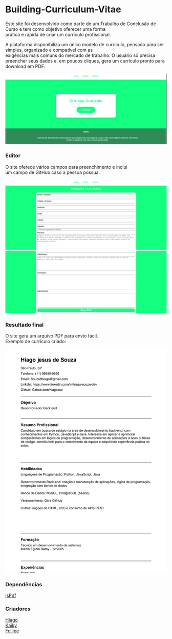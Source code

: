 # Building-Curriculum-Vitae

Este site foi desenvolvido como parte de um Trabalho de Conclusão de Curso e tem como objetivo oferecer uma forma  
prática e rápida de criar um currículo profissional.

A plataforma disponibiliza um único modelo de currículo, pensado para ser simples, organizado e compatível com as  
exigências mais comuns do mercado de trabalho. O usuário só precisa preencher seus dados e, em poucos cliques, gera um currículo pronto para download em PDF.

![Tela inicial](./img/tela-inicial.png)

### Editor
O site oferece vários campos para preenchimento e inclui  
um campo de GitHub caso a pessoa possua.

![Tela editor parte 1](./img/tela-editor.png)  
![Tela editor parte 2](./img/tela-editor2.png)

### Resultado final

O site gera um arquivo PDF para envio fácil.  
Exemplo de currículo criado:  

![Currículo de exemplo](./img/exemplo.jpg)

### Dependências

[jsPdf](https://mozilla.github.io/pdf.js/getting_started/)

### Criadores
[Hiago](https://github.com/hiagosso)  
[Kaiky](https://github.com/KKZITOS)  
[Fellipe](https://github.com/Flipinho)
